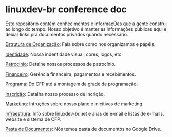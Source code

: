 # linuxdev-br conference doc

Este repositório contém conhecimentos e informaçÕes que a gente construi ao longo do tempo. Nosso objetivo é manter as informaçòes públicas aqui e deixar links pra documentos privados quando necessário.

[Estrutura de Organização](estrutura.md): Fala sobre como nos organizamos e papéis.

[Identidade](identidade.md): Nossa indentidade visual, cores, logos, etc.

[Patrocínio](patrocinio.md):  Detalhe nossos processos de patrocínio.

[Financeiro](financeiro.md): Gerência financeira, pagamentos e recebimentos.

[Programa](programa.md): Do CFP até a montagem da grade de programação.

[Inscrição](inscricao.md): Detalha nosso processo de incrição.

[Marketing](marketing.md): Intruções sobre nosso plano e inicitivas de marketing.

[Infraestrura](infra.md): Info sobre linuxdev-br.net e alias de e-mail e listas de e-mails, website e sistema  de CFP.

[Pasta de Documentos](https://drive.google.com/drive/folders/0B7UFSRm5Zv8kQl9vRnEyTExlUGc?usp=sharing): Nós temos pasta de documentos no Google Drive.